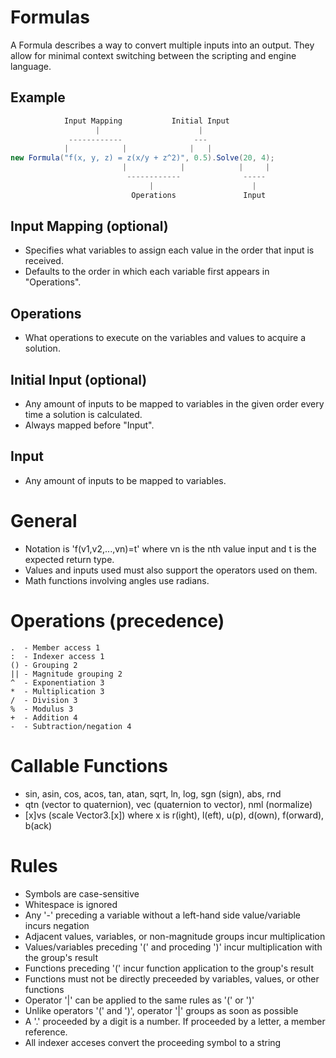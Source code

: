 # Formulas
A Formula describes a way to convert multiple inputs into an output.
They allow for minimal context switching between the scripting and engine language.
## Example
```C#
            Input Mapping           Initial Input
                   |                      |
             ------------                ---
            |            |              |   |
new Formula("f(x, y, z) = z(x/y + z^2)", 0.5).Solve(20, 4);
                         |            |            |     |
                          ------------              -----
                               |                      |
                           Operations               Input
```
## Input Mapping (optional)
- Specifies what variables to assign each value in the order that input is received.
- Defaults to the order in which each variable first appears in "Operations".
## Operations
- What operations to execute on the variables and values to acquire a solution.
## Initial Input (optional)
- Any amount of inputs to be mapped to variables in the given order every time a solution is calculated.
- Always mapped before "Input".
## Input
- Any amount of inputs to be mapped to variables.

# General
- Notation is 'f(v1,v2,...,vn)=t' where vn is the nth value input and t is the expected return type.
- Values and inputs used must also support the operators used on them.
- Math functions involving angles use radians.
# Operations (precedence)
	.  - Member access 1
	:  - Indexer access 1
	() - Grouping 2
	|| - Magnitude grouping 2
	^  - Exponentiation 3
	*  - Multiplication 3
	/  - Division 3
	%  - Modulus 3
	+  - Addition 4
	-  - Subtraction/negation 4
# Callable Functions
- sin, asin, cos, acos, tan, atan, sqrt, ln, log, sgn (sign), abs, rnd
- qtn (vector to quaternion), vec (quaternion to vector), nml (normalize)
- [x]vs (scale Vector3.[x]) where x is r(ight), l(eft), u(p), d(own), f(orward), b(ack)
# Rules
- Symbols are case-sensitive
- Whitespace is ignored
- Any '-' preceding a variable without a left-hand side value/variable incurs negation
- Adjacent values, variables, or non-magnitude groups incur multiplication
- Values/variables preceding '(' and proceding ')' incur multiplication with the group's result
- Functions preceding '(' incur function application to the group's result
- Functions must not be directly preceeded by variables, values, or other functions
- Operator '|' can be applied to the same rules as '(' or ')'
- Unlike operators '(' and ')', operator '|' groups as soon as possible
- A '.' proceeded by a digit is a number. If proceeded by a letter, a member reference.
- All indexer acceses convert the proceeding symbol to a string